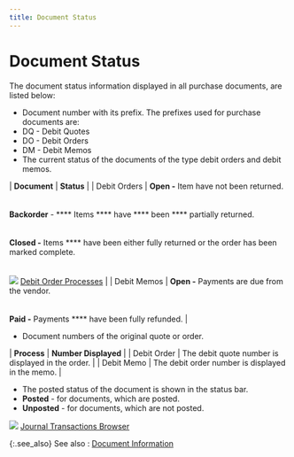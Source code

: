 ```yaml
---
title: Document Status
---
```


# Document Status


The document status information displayed in all purchase documents,  are listed below:

- Document number  with its prefix. The prefixes used for purchase documents are:
- DQ  - Debit Quotes
- DO - Debit Orders
- DM - Debit Memos
- The current  status of the documents of the type debit orders and debit memos.



| **Document** | **Status** |
| Debit Orders | **Open -** Item have not been returned.<br/><br/><br/>**Backorder** - **** Items **** have **** been **** partially returned.<br/><br/><br/>**Closed -** Items **** have been either fully returned or the order has been marked complete.<br/><br/><br/>![]({{site.pp_baseurl}}/img/lens.gif) [Debit Order Processes]({{site.pp_baseurl}}/return-proc/dos/do-processes/debit_order_processes.html) |
| Debit Memos | **Open -** Payments are due from  the vendor.<br/><br/><br/>**Paid -** Payments **** have been fully refunded. |


- Document numbers  of the original quote or order.



| **Process** | **Number Displayed** |
| Debit Order | The debit quote number is displayed in the order. |
| Debit Memo | The debit order number is displayed in the memo. |


- The posted  status of the document is shown in the status bar.
- **Posted**  - for documents, which are posted.
- **Unposted** - for documents, which are not posted.



![]({{site.pp_baseurl}}/img/lens.gif) [Journal  Transactions Browser]({{site.pp_baseurl}}/misc/the_journal_transactions_browser_common_purchase_profile_docs_info.html)


{:.see_also}
See also
: [Document Information]({{site.pp_baseurl}}/return-proc/doc-prof/contents/document-information/document_information_pr.html)
